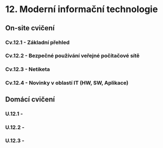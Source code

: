 # 12. Moderní informační technologie

## On-site cvičení

### Cv.12.1 - Základní přehled  

### Cv.12.2 - Bezpečné používání veřejné počítačové sítě

### Cv.12.3 - Netiketa

### Cv.12.4 - Novinky v oblastí IT (HW, SW, Aplikace)

## Domácí cvičení

### U.12.1 - 

### U.12.2 - 

### U.12.3 - 
